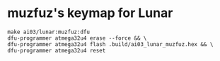 # muzfuz's keymap for Lunar

```shell
make ai03/lunar:muzfuz:dfu
dfu-programmer atmega32u4 erase --force && \
dfu-programmer atmega32u4 flash .build/ai03_lunar_muzfuz.hex && \
dfu-programmer atmega32u4 reset
```
